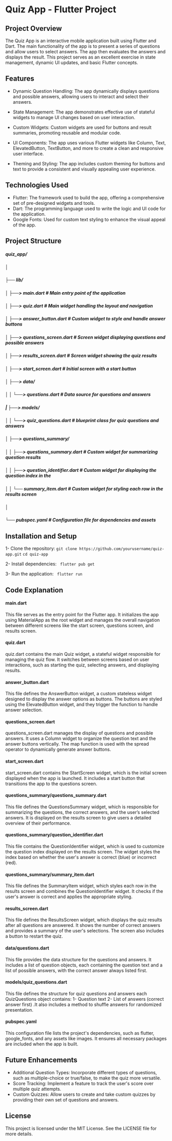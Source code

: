 # Quiz App - Flutter Project

## Project Overview

The Quiz App is an interactive mobile application built using Flutter and Dart. The main functionality of the app is to present a series of questions and allow users to select answers. The app then evaluates the answers and displays the result. This project serves as an excellent exercise in state management, dynamic UI updates, and basic Flutter concepts.

## Features
- Dynamic Question Handling: The app dynamically displays questions and possible answers, allowing users to interact and select their answers.

- State Management: The app demonstrates effective use of stateful widgets to manage UI changes based on user interaction.
   
- Custom Widgets: Custom widgets are used for buttons and result summaries, promoting reusable and modular code.

- UI Components: The app uses various Flutter widgets like Column, Text, ElevatedButton, TextButton, and more to create a clean and responsive user interface.

- Theming and Styling: The app includes custom theming for buttons and text to provide a consistent and visually appealing user experience.

## Technologies Used 

- Flutter: The framework used to build the app, offering a comprehensive set of pre-designed widgets and tools.
- Dart: The programming language used to write the logic and UI code for the application.
- Google Fonts: Used for custom text styling to enhance the visual appeal of the app.

## Project Structure

##### quiz_app/
##### │
##### ├── lib/
##### │   ├──> main.dart                               # Main entry point of the application
##### │   ├──> quiz.dart                               # Main widget handling the layout and navigation
##### │   ├──> answer_button.dart                      # Custom widget to style and handle answer buttons
##### │   ├──> questions_screen.dart                   # Screen widget displaying questions and possible answers
##### │   ├──> results_screen.dart                     # Screen widget showing the quiz results
##### │   ├──> start_screen.dart                       # Initial screen with a start button
##### │   ├──> data/
##### │   │   └──> questions.dart                      # Data source for questions and answers
##### |   ├──> models/
##### │   │   └──> quiz_questions.dart                 # blueprint class for quiz questions and answers 
##### │   ├──> questions_summary/
##### │   │   ├──> questions_summary.dart              # Custom widget for summarizing question results
##### │   │   ├──> question_identifier.dart            # Custom widget for displaying the question index in the 
##### │   │   └── summary_item.dart                    # Custom widget for styling each row in the results screen
##### │
##### └── pubspec.yaml                                 # Configuration file for dependencies and assets
   
## Installation and Setup
1- Clone the repository:
```git clone https://github.com/yourusername/quiz-app.git```
```cd quiz-app```

2- Install dependencies:
``` flutter pub get```

3- Run the application:
``` flutter run```
## Code Explanation

#### main.dart 
This file serves as the entry point for the Flutter app. It initializes the app using MaterialApp as the root widget and manages the overall navigation between different screens like the start screen, questions screen, and results screen.

#### quiz.dart
quiz.dart contains the main Quiz widget, a stateful widget responsible for managing the quiz flow. It switches between screens based on user interactions, such as starting the quiz, selecting answers, and displaying results.

#### answer_button.dart
This file defines the AnswerButton widget, a custom stateless widget designed to display the answer options as buttons. The buttons are styled using the ElevatedButton widget, and they trigger the function to handle answer selection.

#### questions_screen.dart
questions_screen.dart manages the display of questions and possible answers. It uses a Column widget to organize the question text and the answer buttons vertically. The map function is used with the spread operator to dynamically generate answer buttons.

#### start_screen.dart
start_screen.dart contains the StartScreen widget, which is the initial screen displayed when the app is launched. It includes a start button that transitions the app to the questions screen.

#### questions_summary/questions_summary.dart
This file defines the QuestionsSummary widget, which is responsible for summarizing the questions, the correct answers, and the user’s selected answers. It is displayed on the results screen to give users a detailed overview of their performance.

#### questions_summary/question_identifier.dart
This file contains the QuestionIdentifier widget, which is used to customize the question index displayed on the results screen. The widget styles the index based on whether the user's answer is correct (blue) or incorrect (red).

#### questions_summary/summary_item.dart
This file defines the SummaryItem widget, which styles each row in the results screen and combines the QuestionIdentifier widget. It checks if the user's answer is correct and applies the appropriate styling.

#### results_screen.dart
This file defines the ResultsScreen widget, which displays the quiz results after all questions are answered. It shows the number of correct answers and provides a summary of the user's selections. The screen also includes a button to restart the quiz.

#### data/questions.dart
This file provides the data structure for the questions and answers. It includes a list of question objects, each containing the question text and a list of possible answers, with the correct answer always listed first.

#### models/quiz_questions.dart
This file defines the structure for quiz questions and answers each QuizQuestions object contains: 1- Question text 2- List of answers (correct answer first) .It also includes a method to shuffle answers for randomized presentation.

#### pubspec.yaml
This configuration file lists the project's dependencies, such as flutter, google_fonts, and any assets like images. It ensures all necessary packages are included when the app is built.


## Future Enhancements
- Additional Question Types: Incorporate different types of questions, such as multiple-choice or true/false, to make the quiz more versatile.
- Score Tracking: Implement a feature to track the user's score over multiple quiz attempts.
- Custom Quizzes: Allow users to create and take custom quizzes by providing their own set of questions and answers.

## License
  This project is licensed under the MIT License. See the LICENSE file for more details.


